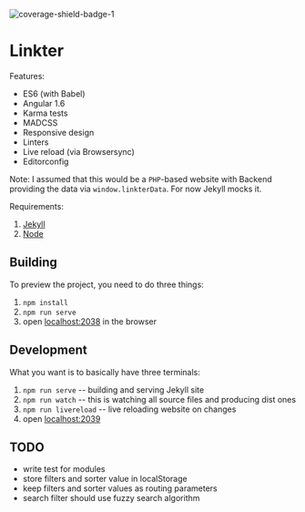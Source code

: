 ![coverage-shield-badge-1](https://img.shields.io/badge/coverage-58.82%25-red.svg)

# Linkter

Features:

* ES6 (with Babel)
* Angular 1.6
* Karma tests
* MADCSS
* Responsive design
* Linters
* Live reload (via Browsersync)
* Editorconfig

Note: I assumed that this would be a `PHP`-based website with Backend providing the data via `window.linkterData`. For now Jekyll mocks it.

Requirements:

1. [Jekyll](http://jekyllrb.com/)
2. [Node](https://nodejs.org)

## Building

To preview the project, you need to do three things:

1. `npm install`
2. `npm run serve`
3. open [localhost:2038](http://localhost:2038/) in the browser

## Development

What you want is to basically have three terminals:

1. `npm run serve` -- building and serving Jekyll site
2. `npm run watch` -- this is watching all source files and producing dist ones
3. `npm run livereload` -- live reloading website on changes
4. open [localhost:2039](http://localhost:2039/)

## TODO

* write test for modules
* store filters and sorter value in localStorage
* keep filters and sorter values as routing parameters
* search filter should use fuzzy search algorithm

